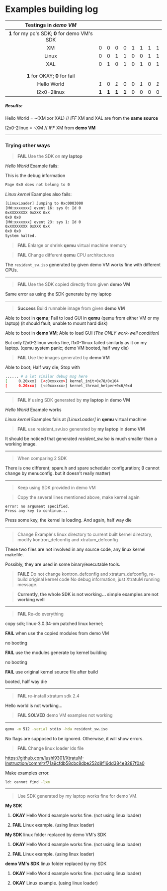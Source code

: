 # Examples building log

|              Testings in *demo VM*             |       |       |       |       |   |     |   |     |
|:----------------------------------------------:|:-----:|:-----:|:-----:|:-----:|:-:|:---:|:-:|:---:|
| **1** for my pc's SDK; **0** for demo VM's SDK |       |       |       |       |   |     |   |     |
|                       XM                       |   0   |   0   |   0   |   0   | 1 |  1  | 1 |  1  |
|                      Linux                     |   0   |   0   |   1   |   1   | 0 |  0  | 1 |  1  |
|                       XAL                      |   0   |   1   |   0   |   1   | 0 |  1  | 0 |  1  |
|                                                |       |       |       |       |   |     |   |     |
|                                                |       |       |       |       |   |     |   |     |
|         **1** for OKAY; **0** for fail         |       |       |       |       |   |     |   |     |
|                   Hello World                  |  *1*  |   0   |  *1*  |   0   | 0 | *1* | 0 | *1* |
|                   l2x0-2linux                  | **1** | **1** | **1** | **1** | 0 |  0  | 0 |  0  |

##### Results:

Hello World = ~(XM xor XAL) // *IFF* XM and XAL are from the **same source**

l2x0-2linux = ~XM // *IFF* XM from **demo VM**


----------------


### Trying other ways
> **FAIL** Use the SDK on **my laptop**

*Hello World* Example fails:

This is the debug information
```sh
Page 0x0 does not belong to 0
```

*Linux kernel* Examples also fails:

```sh
[LinuxLoader] Jumping to 0xc0003000
[HW:xxxxxxx] event 16: sys 0: Id 0
0xXXXXXXXX 0xXXX 0xX
0x0 0x0
[HW:xxxxxxx] event 23: sys 1: Id 0
0xXXXXXXXX 0xXXX 0xX
0x0 0x0
System halted.
```

> **FAIL** Enlarge or shrink **qemu** virtual machine memory

> **FAIL** Change different **qemu** CPU architectures

The ```resident_sw.iso``` generated by given demo VM works fine with different CPUs.


-------


> **FAIL** Use the SDK copied directly from given **demo VM**

Same error as using the SDK generate by my laptop


-------


> **Success** Build runnable image from given **demo VM**

Able to boot in **qemu**; Fail to load GUI in **qemu** (qemu from either VM or my laptop) (it should fault; unable to mount hard disk)

Able to boot in **demo VM**; Able to load GUI *(The ONLY work-well condition)*

But only l2x0-2linux works fine, l1x0-1linux failed similarly as it on my laptop. (qemu system panic; demo VM booted, half way die)

> **FAIL** Use the images generated by **demo VM**

Able to boot; Half way die; Stop with
```sh
...... # a lot similar debug msg here
[     0.20xxx]  [<c0xxxxxx>] kernel_init+0x78/0x104
[     0.20xxx]  [<c0xxxxxx>] kernel_thread_helper+0x6/0xd
```


-------


> **FAIL** If using SDK generated by **my laptop** in **demo VM**

*Hello World* Example works

*Linux kernel* Examples fails at *\[LinuxLoader\]* in **qemu** virtual machine

> **FAIL** use resident_sw.iso generated by **my laptop** in **demo VM**

It should be noticed that generated *resident_sw.iso* is much smaller than a working image.


-------


> When comparing 2 SDK

There is one different; spare.h and spare schedular configuration; (I cannot change by menuconfig. but it doesn't really matter)


-------


> Keep using SDK provided in demo VM

> Copy the several lines mentioned above, make kernel again

```
error: no argument specified.
Press any key to continue...
```

Press some key, the kernel is loading. And again, half way die


-------


> Change Example's linux directory to current built kernel directory, modify kontron_defconfig and xtratum_defconfig

These two files are not involved in any source code, any linux kernel makefile.

Possibly, they are used in some binary/executable tools.

> **FAILE** Do not change kontron_defconfig and xtratum_defconfig, re-build original kernel code
No debug information, just XtratuM running message.


> **Currently, the whole SDK is not working... simple examples are not working well**


-------


> **FAIL** Re-do everything

copy sdk; linux-3.0.34-xm patched linux kernel;

**FAIL** when use the copied modules from demo VM

no booting

**FAIL** use the modules generate by kernel building

no booting

**FAIL** use original kernel source file after build

booted, half way die


-------


> **FAIL** re-install xtratum sdk 2.4

Hello world is not working...

> **FAIL** **SOLVED** demo VM examples not working


-------


```sh
qemu -m 512 -serial stdio -hda resident_sw.iso
```
No flags are supposed to be ignored. Otherwise, it will show errors.

> **FAIL** Change linux loader lds file

https://github.com/lushl9301/XtratuM-Instruction/commit/f71a9cfdb58cbc8dbe252d8f16dd384e8287f0a0

Make examples error.

```sh
ld: cannot find -lxm
```

-------


> Use SDK generated by my laptop works fine for demo VM.

**My SDK**

1. **OKAY** Hello World example works fine. (not using linux loader)

2. **FAIL** Linux example. (using linux loader)

**My SDK** linux folder replaced by demo VM's SDK

1. **OKAY** Hello World example works fine. (not using linux loader)

2. **FAIL** Linux example. (using linux loader)

**demo VM's SDK** linux folder replaced by my SDK

1. **OKAY** Hello World example works fine. (not using linux loader)

2. **OKAY** Linux example. (using linux loader)
